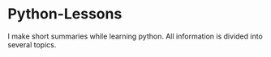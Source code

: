 # Python-Lessons
I make short summaries while learning python.
All information is divided into several topics.
